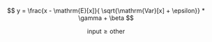 $$
y = \frac{x - \mathrm{E}[x]}{ \sqrt{\mathrm{Var}[x] + \epsilon}} * \gamma + \beta
$$

$$
\text{input} \geq \text{other}
$$

